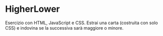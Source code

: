 # HigherLower
Esercizio con HTML, JavaScript e CSS. Estrai una carta (costruita con solo CSS) e indovina se la successiva sarà maggiore o minore. 
